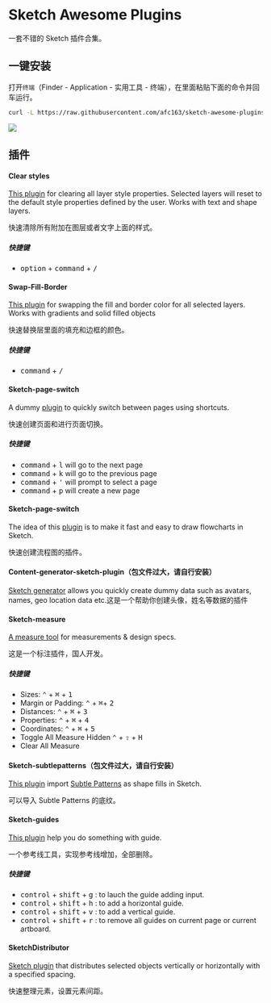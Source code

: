 # Sketch Awesome Plugins

一套不错的 Sketch 插件合集。

## 一键安装

打开`终端`（Finder - Application - 实用工具 - 终端），在里面粘贴下面的命令并回车运行。

```bash
curl -L https://raw.githubusercontent.com/afc163/sketch-awesome-plugins/master/install.sh | sh
```

![](https://t.alipayobjects.com/images/T1SD4fXkXrXXXXXXXX.png)

## 插件

#### Clear styles 

[This plugin](https://github.com/nathco/Clear-Styles) for clearing all layer style properties. Selected layers will reset to the default style properties defined by the user. Works with text and shape layers.

快速清除所有附加在图层或者文字上面的样式。

##### 快捷键

- <kbd>option</kbd> + <kbd>command</kbd> + <kbd>/</kbd>

#### Swap-Fill-Border

[This plugin](https://github.com/nathco/Swap-Fill-Border) for swapping the fill and 
border color for all selected layers. Works with gradients and solid filled objects

快速替换层里面的填充和边框的颜色。

##### 快捷键

- <kbd>command</kbd> + <kbd>/</kbd>

#### Sketch-page-switch

A dummy [plugin](https://github.com/mauehara/sketch-page-switch) to quickly switch between pages using shortcuts. 

快速创建页面和进行页面切换。

##### 快捷键

- <kbd>command</kbd> + <kbd>l</kbd> will go to the next page
- <kbd>command</kbd> + <kbd>k</kbd> will go to the previous page
- <kbd>command</kbd> + <kbd>'</kbd> will prompt to select a page
- <kbd>command</kbd> + <kbd>p</kbd> will create a new page

#### Sketch-page-switch

The idea of this [plugin](https://github.com/tadija/AEFlowchart) is to make it fast and easy to draw flowcharts in Sketch. 

快速创建流程图的插件。

#### Content-generator-sketch-plugin（包文件过大，请自行安装）

[Sketch generator](https://github.com/timuric/Content-generator-sketch-plugin) allows you quickly create dummy data such as avatars, names, geo location data etc.这是一个帮助你创建头像，姓名等数据的插件


#### Sketch-measure

[A measure tool](https://github.com/utom/sketch-measure) for measurements & design specs.

这是一个标注插件，国人开发。

##### 快捷键

- Sizes: <kbd>⌃</kbd> + <kbd>⌘</kbd> + <kbd>1</kbd>
- Margin or Padding: <kbd>⌃</kbd> + <kbd>⌘</kbd>+ <kbd>2</kbd>
- Distances: <kbd>⌃</kbd> + <kbd>⌘</kbd> + <kbd>3</kbd>
- Properties: <kbd>⌃</kbd> + <kbd>⌘</kbd> + <kbd>4</kbd>
- Coordinates: <kbd>⌃</kbd> + <kbd>⌘</kbd> + <kbd>5</kbd>
- Toggle All Measure Hidden <kbd>⌃</kbd> + <kbd>⇧</kbd> + <kbd>H</kbd>
- Clear All Measure

#### Sketch-subtlepatterns（包文件过大，请自行安装）

[This plugin](https://github.com/dunckr/sketch-subtlepatterns)  import [Subtle Patterns](https://github.com/subtlepatterns/SubtlePatterns) as shape fills in Sketch.

可以导入 Subtle Patterns 的底纹。

#### Sketch-guides

[This plugin](https://github.com/petehouston/sketch-guides) help you do something with guide.

一个参考线工具，实现参考线增加，全部删除。

##### 快捷键

- <kbd>control</kbd> + <kbd>shift</kbd> + <kbd>g</kbd> : to lauch the guide adding input.
- <kbd>control</kbd> + <kbd>shift</kbd> + <kbd>h</kbd> : to add a horizontal guide.
- <kbd>control</kbd> + <kbd>shift</kbd> + <kbd>v</kbd> : to add a vertical guide.
- <kbd>control</kbd> + <kbd>shift</kbd> + <kbd>r</kbd> : to remove all guides on current page or current artboard.


#### SketchDistributor

[Sketch plugin](https://github.com/PEZ/SketchDistributor) that distributes selected objects vertically or horizontally with a specified spacing.

快速整理元素，设置元素间距。
